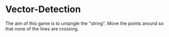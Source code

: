 Vector-Detection
================

The aim of this game is to untangle the "string". Move the points around so that none of the lines are crossing.
